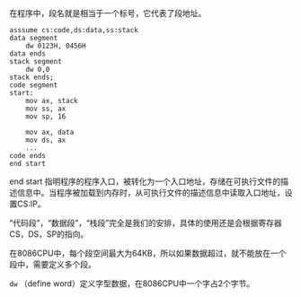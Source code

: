 在程序中，段名就是相当于一个标号，它代表了段地址。

```
asssume cs:code,ds:data,ss:stack
data segment
    dw 0123H, 0456H
data ends
stack segment
    dw 0,0
stack ends;
code segment
start:
    mov ax, stack
    mov ss, ax
    mov sp, 16
    
    mov ax, data
    mov ds, ax
    ...
code ends
end start
```

end start 指明程序的程序入口，被转化为一个入口地址，存储在可执行文件的描述信息中。当程序被加载到内存时，从可执行文件的描述信息中读取入口地址，设置CS:IP。

“代码段”，“数据段”，“栈段”完全是我们的安排，具体的使用还是会根据寄存器CS，DS，SP的指向。

在8086CPU中，每个段空间最大为64KB，所以如果数据超过，就不能放在一个段中，需要定义多个段。

`dw` （define word）定义字型数据，在8086CPU中一个字占2个字节。


